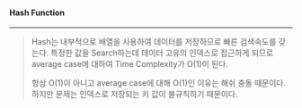 #### Hash Function

------

> Hash는 내부적으로 배열을 사용하여 데이터를 저장하므로 빠른 검색속도를 갖는다. 특정한 값을 Search하는데 데이터 고유의 인덱스로 접근하게 되므로 average case에 대하여 Time Complexity가 O(1)이 된다.
>
> 항상 O(1)이 아니고 average case에 대해 O(1)인 이유는 해쉬 충돌 때문이다. 하지만 문제는 인덱스로 저장되는 키 값이 불규칙하기 때문이다.